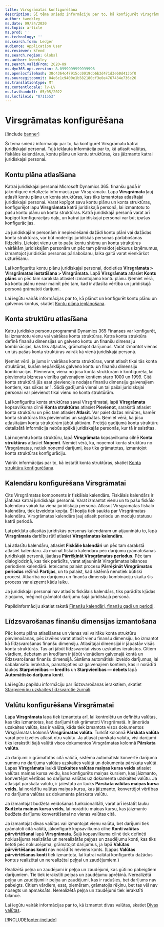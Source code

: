 ```yaml
---
title: Virsgrāmatas konfigurēšana
description: Šī tēma sniedz informāciju par to, kā konfigurēt Virsgrāmatu katrai juridiskajai personai. Tajā iekļauta informācija par to, kā atlasīt valūtas, fiskālos kalendārus, kontu plānu un kontu struktūras, kas jāizmanto katrai juridiskajai personai.
author: kweekley
ms.date: 09/24/2020
ms.topic: article
ms.prod: ''
ms.technology: ''
ms.search.form: Ledger
audience: Application User
ms.reviewer: kfend
ms.search.region: Global
ms.author: kweekley
ms.search.validFrom: 2020-09
ms.dyn365.ops.version: 8.0999999999999996
ms.openlocfilehash: 38c4364c47915cc0019cb6b3d471d3e60d413bf0
ms.sourcegitcommit: 04e6c1c9400e1b582180cf3e0e4767434e736c26
ms.translationtype: MT
ms.contentlocale: lv-LV
ms.lasthandoff: 05/05/2022
ms.locfileid: "8711553"
---
```

# <a name="configure-ledgers"></a>Virsgrāmatas konfigurēšana

[!include [banner](../includes/banner.md)]

Šī tēma sniedz informāciju par to, kā konfigurēt Virsgrāmatu katrai juridiskajai personai. Tajā iekļauta informācija par to, kā atlasīt valūtas, fiskālos kalendārus, kontu plānu un kontu struktūras, kas jāizmanto katrai juridiskajai personai.

## <a name="selecting-the-chart-of-accounts"></a>Kontu plāna atlasīšana

Katrai juridiskajai personai Microsoft Dynamics 365. finanšu gadā ir jākonfigurē detalizēta informācija par Virsgrāmatu. Lapa **Virsgrāmata** ļauj atlasīt kontu plānu un konta struktūras, kas tiks izmantotas atlasītajai juridiskajai personai. Varat kopīgot savu kontu plānu un konta struktūras, konfigurējot lapu **Virsgrāmata** katrā juridiskajā personā, lai izmantotu to pašu kontu plānu un konta struktūras. Katrā juridiskajā personā varat arī kopīgot konfigurācijas daļu, un katrai juridiskajai personai var būt īpašas konfigurācijas.

Ja juridiskajām personām ir nepieciešami dažādi kontu plāni vai dažādas konta struktūras, var būt noderīgs juridiskās personas pārlabošanas līdzeklis. Lietojot vienu un to pašu kontu shēmu un konta struktūras vairākām juridiskajām personām un pēc tam pārvaldot jebkurus izņēmumus, izmantojot juridiskās personas pārlabošanu, laika gaitā varat vienkāršot uzturēšanu.

Lai konfigurētu kontu plānu juridiskajai personai, dodieties **Virsgrāmata \> Virsgrāmatas iestatīšana \> Virsgrāmata**. Lapā **Virsgrāmata** atlasiet **Kontu plāns** un pēc tam saraksta atlasiet izmantojamo kontu plānu. Ņemiet vērā, ka kontu plānu nevar mainīt pēc tam, kad ir atlasīta vērtība un juridiskajā personā grāmatoti darījumi.

Lai iegūtu vairāk informācijas par to, kā plānot un konfigurēt kontu plānu un galvenos kontus, skatiet [Kontu plāna ieplānošana](plan-chart-of-accounts.md).

## <a name="selecting-account-structures"></a>Konta struktūru atlasīšana

Katru juridisko personu programmā Dynamics 365 Finanses var konfigurēt, lai izmantotu vienu vai vairākas konta struktūras. Katra konta struktūra definē finanšu dimensijas un galveno kontu un finanšu dimensiju kombinācijas, kas tiks atļautas, grāmatojot darījumus. Varat izmantot vienas un tās pašas konta struktūras vairāk kā vienā juridiskajā personā.

Ņemiet vērā, ja jums ir vairākas konta struktūras, varat atlasīt tikai tās konta struktūras, kurām nepārklājas galveno kontu un finanšu dimensiju kombinācijas. Piemēram, viena no jūsu konta struktūrām ir konfigurēta, lai pievienotu biznesa vienību galvenajiem kontiem starp 1000 un 1999. Citā konta struktūrā jūs esat pievienojis nodaļas finanšu dimensiju galvenajiem kontiem, kas sākas ar 1. Šādā gadījumā vienai un tai pašai juridiskajai personai var pievienot tikai vienu no konta struktūrām.

Lai konfigurētu konta struktūras savai Virsgrāmatai, lapā **Virsgrāmata** kopsavilkuma cilnē **Konta struktūras** atlasiet **Pievienot**, sarakstā atlasiet konta struktūru un pēc tam atlasiet **Atlasīt**. Var paiet dažas minūtes, kamēr konta struktūras tiks pievienotas un saglabātas. Ņemiet vērā, ka jūsu atlasītajām konta struktūrām jābūt aktīvām. Pretējā gadījumā konta struktūru detalizētā informācija nebūs spēkā juridiskajās personās, kur tā ir saistītas.

Lai noņemtu konta struktūru, lapā **Virsgrāmata** kopsavilkuma cilnē **Konta struktūras** atlasiet **Noņemt**. Ņemiet vērā, ka, noņemot konta struktūru no Virsgrāmatas, netiek noņemti darījumi, kas tika grāmatotas, izmantojot konta struktūras konfigurāciju.

Vairāk informācijas par to, kā iestatīt konta struktūras, skatiet [Konta struktūru konfigurēšana](configure-account-structures.md).

## <a name="configuring-calendars-for-the-ledger"></a>Kalendāru konfigurēšana Virsgrāmatai

Cits Virsgrāmatas komponents ir fiskālais kalendārs. Fiskālais kalendārs ir jāatlasa katrai juridiskajai personai. Varat izmantot vienu un to pašu fiskālo kalendāru vairāk kā vienā juridiskajā personā. Atlasot Virsgrāmatas fiskālo kalendāru, tiek izveidota kopija. Šī kopija tiek saukta par Virsgrāmatas kalendāru. Virsgrāmatas kalendārs ļauj atlasīt periodu un moduļu statusu katrā periodā.

Lai piekļūtu atlasītās juridiskās personas kalendāram un atjauninātu to, lapā **Virsgrāmata** darbību rūtī atlasiet **Virsgrāmatas kalendārs**.

Lai atlasītu kalendāru, atlasiet **Fiskālie kalendāri** un pēc tam sarakstā atlasiet kalendāru. Ja maināt fiskālo kalendāru pēc darījumu grāmatošanas juridiskajā personā, jāatlasa **Pārrēķināt Virsgrāmatas periodus**. Pēc tam dialoglodziņā, kas tiek parādīts, varat atjaunināt Virsgrāmatas bilances periodiem kalendārā. Ieteicams palaist procesu **Pārrēķināt Virsgrāmatas periodus** režīmā **Partijas**, un to palaist, kad sistēmā nenotiek būtiski procesi. Atkarībā no darījumu un finanšu dimensiju kombināciju skaita šis process var aizņemt kādu laiku.

Ja juridiskajai personai nav atlasīts fiskālais kalendārs, tiks parādīts kļūdas ziņojums, mēģinot grāmatot darījumu šajā juridiskajā personā.

Papildinformāciju skatiet rakstā [Finanšu kalendāri, finanšu gadi un periodi](../budgeting/fiscal-calendars-fiscal-years-periods.md).

## <a name="using-a-balancing-financial-dimension"></a>Līdzsvarošanas finanšu dimensijas izmantošana

Pēc kontu plāna atlasīšanas un vienas vai vairāku konta struktūru pievienošanas, pēc izvēles varat atlasīt vienu finanšu dimensiju, ko izmantot kā līdzsvarošanas finanšu dimensiju. Atlasītajai dimensijai ir jāpastāv visās konta struktūrās. Tas arī jābūt līdzsvarotai visos uzskaites ierakstos. Citiem vārdiem, debetam un kredītam ir jābūt vienādiem galvenajā kontā un līdzsvarošanas finanšu dimensijā. Sistēma automātiski izveido darījumus, lai sabalansētu ierakstus, pamatojoties uz galvenajiem kontiem, kas ir norādīti laukos **Starpvienības — kredīts** un **Starpvienības — debets** lapā **Automātisko darījumu konti**.

Lai iegūtu papildu informāciju par līdzsvarošanas ierakstiem, skatiet [Starpvienību uzskaites līdzsvarotie žurnāli](example-balanced-journals-interunit-accounting.md).

## <a name="configuring-currencies-for-the-ledger"></a>Valūtu konfigurēšana Virsgrāmatai

Lapa **Virsgrāmata** lapa tiek izmantota arī, lai kontrolētu un definētu valūtas, kas tiks izmantotas, kad darījumi tiek grāmatoti Virsgrāmatā. Ir jānorāda uzskaites valūta, kas ir valūta, kāda tiek izmantota visos dokumentos Virsgrāmatas kolonnā **Virsgrāmatas valūta**. Turklāt kolonnā **Pārskata valūta** varat pēc izvēles atlasīt otru valūtu. Ja atlasāt pārskata valūtu, visi darījumi tiks ierakstīti šajā valūtā visos dokumentos Virsgrāmatas kolonnā **Pārskata valūta**.

Ja darījumi ir grāmatotas citā valūtā, sistēma automātiski konvertē darījuma summu no darījuma valūtas uzskaites valūtā un dokumenta pārskata valūtā. Lapas **Virsgrāmata** laukā **Uzskaites valūtas maiņas kursa veids** atlasiet valūtas maiņas kursa veidu, kas konfigurēts maiņas kursiem, kas jāizmanto, konvertējot vērtības no darījuma valūtas uz dokumenta uzskaites valūtu. Ja atlasījāt pārskata valūtu, ir jāiestata arī lauks **Pārskata valūtas maiņas kursa veids**, lai norādītu valūtas maiņas kursu, kas jāizmanto, konvertējot vērtības no darījuma valūtas uz dokumenta pārskata valūtu.

Ja izmantojat budžeta veidošanas funkcionalitāti, varat arī iestatīt lauku **Budžeta maiņas kursa veids**, lai norādītu maiņas kursu, kas jāizmanto budžeta darījumu konvertēšanai no vienas valūtas citā.

Ja izmantojat divas valūtas vai izmantojat vienu valūtu, bet darījumi tiek grāmatoti citā valūtā, jākonfigurē kopsavilkuma cilne **Konti valūtas pārvērtēšanai** lapā **Virsgrāmata**. Šajā kopsavilkuma cilnē tiek definēti noklusējuma realizētās un nerealizētās peļņas un zaudējumu konti, kas tiks lietoti pēc noklusējuma, grāmatojot darījumus, ja lapā **Valūtas pārvērtēšanas konti** nav norādīts neviens konts. (Lapas **Valūtas pārvērtēšanas konti** tiek izmantota, lai katrai valūtai konfigurētu dažādus kontus realizētai un nerealizētai peļņai un zaudējumiem.)

Realizētā peļņa un zaudējumi ir peļņa un zaudējumi, kas gūti no pabeigtiem darījumiem. Tie tiek ierakstīti peļņas un zaudējumu aprēķinā. Nerealizētā peļņa un zaudējumi ir peļņa un zaudējumi, kas ir radušies, bet darījums nav pabeigts. Citiem vārdiem, esat, piemēram, grāmatojis rēķinu, bet tas vēl nav nosegts un apmaksāts. Nerealizētā peļņa un zaudējumi tiek ierakstīti bilancē.

Lai iegūtu vairāk informācijas par to, kā izmantot divas valūtas, skatiet [Divas valūtas](dual-currency.md).


[!INCLUDE[footer-include](../../includes/footer-banner.md)]
